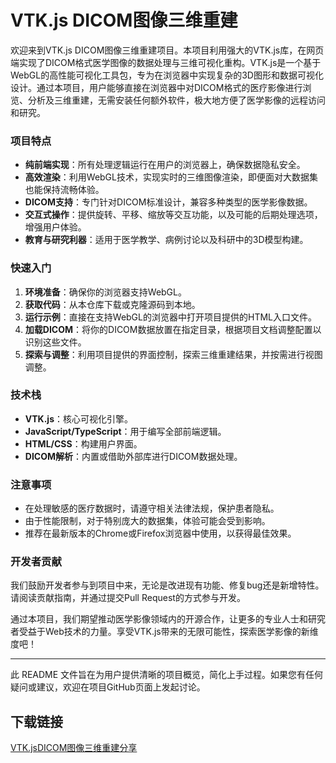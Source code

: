 # VTK.js DICOM图像三维重建

欢迎来到VTK.js DICOM图像三维重建项目。本项目利用强大的VTK.js库，在网页端实现了DICOM格式医学图像的数据处理与三维可视化重构。VTK.js是一个基于WebGL的高性能可视化工具包，专为在浏览器中实现复杂的3D图形和数据可视化设计。通过本项目，用户能够直接在浏览器中对DICOM格式的医疗影像进行浏览、分析及三维重建，无需安装任何额外软件，极大地方便了医学影像的远程访问和研究。

### 项目特点

- **纯前端实现**：所有处理逻辑运行在用户的浏览器上，确保数据隐私安全。
- **高效渲染**：利用WebGL技术，实现实时的三维图像渲染，即便面对大数据集也能保持流畅体验。
- **DICOM支持**：专门针对DICOM标准设计，兼容多种类型的医学影像数据。
- **交互式操作**：提供旋转、平移、缩放等交互功能，以及可能的后期处理选项，增强用户体验。
- **教育与研究利器**：适用于医学教学、病例讨论以及科研中的3D模型构建。

### 快速入门

1. **环境准备**：确保你的浏览器支持WebGL。
2. **获取代码**：从本仓库下载或克隆源码到本地。
3. **运行示例**：直接在支持WebGL的浏览器中打开项目提供的HTML入口文件。
4. **加载DICOM**：将你的DICOM数据放置在指定目录，根据项目文档调整配置以识别这些文件。
5. **探索与调整**：利用项目提供的界面控制，探索三维重建结果，并按需进行视图调整。

### 技术栈

- **VTK.js**：核心可视化引擎。
- **JavaScript/TypeScript**：用于编写全部前端逻辑。
- **HTML/CSS**：构建用户界面。
- **DICOM解析**：内置或借助外部库进行DICOM数据处理。

### 注意事项

- 在处理敏感的医疗数据时，请遵守相关法律法规，保护患者隐私。
- 由于性能限制，对于特别庞大的数据集，体验可能会受到影响。
- 推荐在最新版本的Chrome或Firefox浏览器中使用，以获得最佳效果。

### 开发者贡献

我们鼓励开发者参与到项目中来，无论是改进现有功能、修复bug还是新增特性。请阅读贡献指南，并通过提交Pull Request的方式参与开发。

通过本项目，我们期望推动医学影像领域内的开源合作，让更多的专业人士和研究者受益于Web技术的力量。享受VTK.js带来的无限可能性，探索医学影像的新维度吧！

---

此 README 文件旨在为用户提供清晰的项目概览，简化上手过程。如果您有任何疑问或建议，欢迎在项目GitHub页面上发起讨论。

## 下载链接

[VTK.jsDICOM图像三维重建分享](https://pan.quark.cn/s/6e301209a74e)